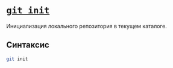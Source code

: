 # [`git init`](./index.md)

Инициализация локального репозитория в текущем каталоге.

## Синтаксис

```bash
git init
```
